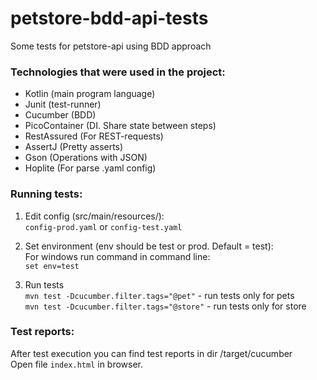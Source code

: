 # petstore-bdd-api-tests
Some tests for petstore-api using BDD approach

### Technologies that were used in the project:
* Kotlin (main program language)
* Junit (test-runner)
* Cucumber (BDD)
* PicoContainer (DI. Share state between steps)
* RestAssured (For REST-requests)
* AssertJ (Pretty asserts)
* Gson (Operations with JSON)
* Hoplite (For parse .yaml config)

### Running tests:

1. Edit config (src/main/resources/): <br/>
```config-prod.yaml``` or ```config-test.yaml``` <br/>

1. Set environment (env should be test or prod. Default = test): <br/>
For windows run command in command line: <br/>
```set env=test```<br />

2. Run tests <br />
```mvn test -Dcucumber.filter.tags="@pet"``` - run tests only for pets <br/>
```mvn test -Dcucumber.filter.tags="@store"``` - run tests only for store <br/>
 
 
 ### Test reports: 
 After test execution you can find test reports in dir /target/cucumber <br/>
 Open file ```index.html``` in browser.
